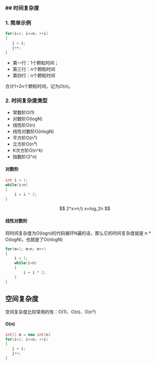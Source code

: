 ### ## 时间复杂度

### 1. 简单示例

```C++
for(i=1; i<=n; ++i)
{
   j = i;
   j++;
}
```

- 第一行：1个颗粒时间；
- 第三行：n个颗粒时间
- 第四行：n个颗粒时间

合计1+2n个颗粒时间，记为$O(n)$。

### 2. 时间复杂度类型

- 常数阶O(1)
- 对数阶O(logN)
- 线性阶O(n)
- 线性对数阶O(nlogN)
- 平方阶O(n²)
- 立方阶O(n³)
- K次方阶O(n^k)
- 指数阶(2^n)

#### 对数阶

```C++
int i = 1;
while(i<n)
{
    i = i * 2;
}
```

$$
2^x>n;\\
x=log_2n
$$

#### 线性对数阶

将时间复杂度为O(logn)的代码循环N遍的话，那么它的时间复杂度就是 n * O(logN)，也就是了O(nlogN)

```C++
for(m=1; m<n; m++)
{
    i = 1;
    while(i<n)
    {
        i = i * 2;
    }
}
```

## 空间复杂度

空间复杂度比较常用的有：O(1)、O(n)、O(n²)

#### O(n)

```C++
int[] m = new int[n]
for(i=1; i<=n; ++i)
{
   j = i;
   j++;
}
```



